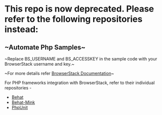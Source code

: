 # This repo is now deprecated. Please refer to the following repositories instead:

~Automate Php Samples~
---------------------

~Replace BS_USERNAME and BS_ACCESSKEY in the sample code with your BrowserStack username and key.~

~For more details refer [BrowserStack Documentation](https://www.browserstack.com/automate/php)~

For PHP frameworks integration with BrowserStack, refer to their individual repositories -

- [Behat](https://github.com/browserstack/behat-browserstack)
- [Behat-Mink](https://github.com/browserstack/behat-mink-browserstack)
- [PhpUnit](https://github.com/browserstack/phpunit-browserstack)
